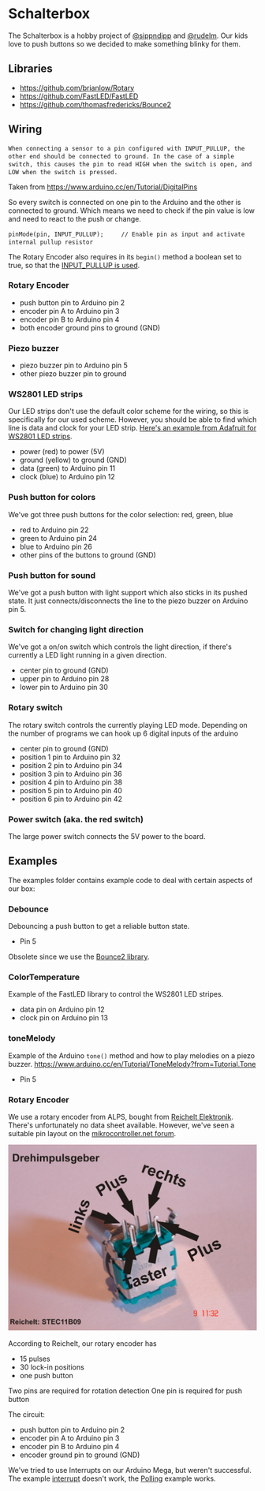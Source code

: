 # Schalterbox
The Schalterbox is a hobby project of [@sippndipp](https://twitter.com/sippndipp) and [@rudelm](https://twitter.com/rudelm). Our kids love to push buttons so we decided to make something blinky for them.

## Libraries
* https://github.com/brianlow/Rotary
* https://github.com/FastLED/FastLED
* https://github.com/thomasfredericks/Bounce2


## Wiring
```
When connecting a sensor to a pin configured with INPUT_PULLUP, the other end should be connected to ground. In the case of a simple switch, this causes the pin to read HIGH when the switch is open, and LOW when the switch is pressed.
```
Taken from https://www.arduino.cc/en/Tutorial/DigitalPins

So every switch is connected on one pin to the Arduino and the other is connected to ground. Which means we need to check if the pin value is low and need to react to the push or change.

```
pinMode(pin, INPUT_PULLUP);     // Enable pin as input and activate internal pullup resistor
```

The Rotary Encoder also requires in its `begin()` method a boolean set to true, so that the [INPUT_PULLUP is used](https://github.com/brianlow/Rotary/blob/master/Rotary.cpp#L81).

### Rotary Encoder
* push button pin to Arduino pin 2
* encoder pin A to Arduino pin 3
* encoder pin B to Arduino pin 4
* both encoder ground pins to ground (GND)

### Piezo buzzer
* piezo buzzer pin to Arduino pin 5
* other piezo buzzer pin to ground

### WS2801 LED strips
Our LED strips don't use the default color scheme for the wiring, so this is specifically for our used scheme. However, you should be able to find which line is data and clock for your LED strip. [Here's an example from Adafruit for WS2801 LED strips](https://learn.adafruit.com/12mm-led-pixels/wiring).

* power (red) to power (5V)
* ground (yellow) to ground (GND)
* data (green) to Arduino pin 11
* clock (blue) to Arduino pin 12

### Push button for colors
We've got three push buttons for the color selection: red, green, blue
* red to Arduino pin 22
* green to Arduino pin 24
* blue to Arduino pin 26
* other pins of the buttons to ground (GND)

### Push button for sound
We've got a push button with light support which also sticks in its pushed state. It just connects/disconnects the line to the piezo buzzer on Arduino pin 5.

### Switch for changing light direction
We've got a on/on switch which controls the light direction, if there's currently a LED light running in a given direction.
* center pin to ground (GND)
* upper pin to Arduino pin 28
* lower pin to Arduino pin 30


### Rotary switch
The rotary switch controls the currently playing LED mode. Depending on the number of programs we can hook up 6 digital inputs of the arduino
* center pin to ground (GND)
* position 1 pin to Arduino pin 32
* position 2 pin to Arduino pin 34
* position 3 pin to Arduino pin 36
* position 4 pin to Arduino pin 38
* position 5 pin to Arduino pin 40
* position 6 pin to Arduino pin 42

### Power switch (aka. the red switch)
The large power switch connects the 5V power to the board.

## Examples
The examples folder contains example code to deal with certain aspects of our box:

### Debounce
Debouncing a push button to get a reliable button state.

* Pin 5

Obsolete since we use the [Bounce2 library](https://github.com/thomasfredericks/Bounce2).

### ColorTemperature
Example of the FastLED library to control the WS2801 LED stripes.

* data pin on Arduino pin 12
* clock pin on Arduino pin 13

### toneMelody
Example of the Arduino `tone()` method and how to play melodies on a piezo buzzer. https://www.arduino.cc/en/Tutorial/ToneMelody?from=Tutorial.Tone

* Pin 5

### Rotary Encoder
We use a rotary encoder from ALPS, bought from [Reichelt Elektronik](https://www.reichelt.de/drehimpulsegeber-15-impulse-30-rastungen-horizontal-stec11b01-p73911.html?). There's unfortunately no data sheet available. However, we've seen a suitable pin layout on the [mikrocontroller.net forum](https://www.mikrocontroller.net/topic/180758).

![Rotary Encoder pin layout](./datasheets/Drehimpulsgeber.jpg "Rotary Encoder pin layout")

According to Reichelt, our rotary encoder has
* 15 pulses
* 30 lock-in positions
* one push button

Two pins are required for rotation detection
One pin is required for push button

The circuit:
* push button pin to Arduino pin 2
* encoder pin A to Arduino pin 3
* encoder pin B to Arduino pin 4
* encoder ground pin to ground (GND)

We've tried to use Interrupts on our Arduino Mega, but weren't successful. The example [interrupt](examples/RotaryEncoder/interrupt/interrupt.ino) doesn't work, the [Polling](examples/RotaryEncoder/Polling/Polling.ino) example works.
